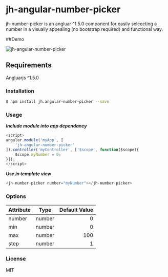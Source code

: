 # jh-angular-number-picker

jh-number-picker is an angluar ^1.5.0 component for easily selcecting a number in a visually appealing (no bootstrap required) and functional way.

##Demo

![jh-angular-number-picker](http://i.imgur.com/qyPVHep.gif)


## Requirements
Angluarjs ^1.5.0

### Installation

```sh
$ npm install jh.angular-number-picker --save
```

### Usage

***Include module into app dependancy***
```javascript
<script>
angular.module('myApp', [
    'jh-angular-number-picker'
]).controller('myController', ['$scope', function($scope){
    $scope.myNumber = 0;
}]);
</script>
```

***Use in template view***
``` javascript
<jh-number-picker number="myNumber"></jh-number-picker>
```

### Options
| Attribute        | Type           | Default Value  |
| ------------- |:-------------:| -----:|
| number | number | 0 |
| min | number | 0 |
| max | number | 100 |
| step | number | 1 |


### License
MIT
